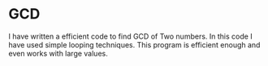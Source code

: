 # GCD
I have written a efficient code to find GCD of Two numbers.
In this code I have used simple looping techniques.
This program is efficient enough and even works with large values.
